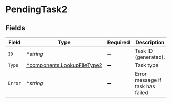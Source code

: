 # PendingTask2


## Fields

| Field                                                                     | Type                                                                      | Required                                                                  | Description                                                               |
| ------------------------------------------------------------------------- | ------------------------------------------------------------------------- | ------------------------------------------------------------------------- | ------------------------------------------------------------------------- |
| `ID`                                                                      | **string*                                                                 | :heavy_minus_sign:                                                        | Task ID (generated).                                                      |
| `Type`                                                                    | [*components.LookupFileType2](../../models/components/lookupfiletype2.md) | :heavy_minus_sign:                                                        | Task type                                                                 |
| `Error`                                                                   | **string*                                                                 | :heavy_minus_sign:                                                        | Error message if task has failed                                          |